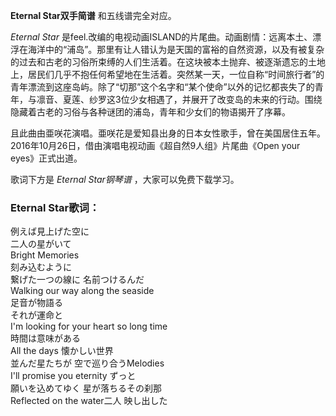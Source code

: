 

**Eternal Star双手简谱** 和五线谱完全对应。

_Eternal Star_
是feel.改编的电视动画ISLAND的片尾曲。动画剧情：远离本土、漂浮在海洋中的“浦岛”。那里有让人错认为是天国的富裕的自然资源，以及有被复杂的过去和古老的习俗所束缚的人们生活着。在这块被本土抛弃、被逐渐遗忘的土地上，居民们几乎不抱任何希望地在生活着。突然某一天，一位自称“时间旅行者”的青年漂流到这座岛屿。除了“切那”这个名字和“某个使命”以外的记忆都丧失了的青年，与凛音、夏莲、纱罗这3位少女相遇了，并展开了改变岛的未来的行动。围绕隐藏着古老的习俗与各种谜团的浦岛，青年和少女们的物语揭开了序幕。

且此曲由亜咲花演唱。亜咲花是爱知县出身的日本女性歌手，曾在美国居住五年。2016年10月26日，借由演唱电视动画《超自然9人组》片尾曲《Open your
eyes》正式出道。

歌词下方是 _Eternal Star钢琴谱_ ，大家可以免费下载学习。

### Eternal Star歌词：

例えば見上げた空に  
二人の星がいて  
Bright Memories  
刻み込むように  
繋げた一つの線に 名前つけるんだ  
Walking our way along the seaside  
足音が物語る  
それが運命と  
I'm looking for your heart so long time  
時間は意味がある  
All the days 懐かしい世界  
並んだ星たちが 空で巡り合うMelodies  
I'll promise you eternity ずっと  
願いを込めてゆく 星が落ちるその刹那  
Reflected on the water二人 映し出した

